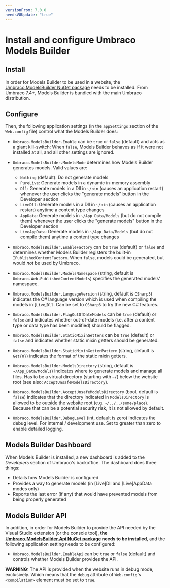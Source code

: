 ```yaml
---
versionFrom: 7.0.0
needsV8Update: "true"
---
```


# Install and configure Umbraco Models Builder

## Install

In order for Models Builder to be used in a website, the [Umbraco.ModelsBuilder NuGet package](https://www.nuget.org/packages/Umbraco.ModelsBuilder/) needs to be installed. From Umbraco 7.4+, Models Builder is bundled with the main Umbraco distribution.

## Configure

Then, the following application settings (in the `appSettings` section of the `Web.config` file) control what the Models Builder does:

* `Umbraco.ModelsBuilder.Enable` can be `true` or `false` (default) and acts as a giant kill-switch: When `false`, Models Builder behaves as if it were not installed at all, and all other settings are ignored.

* `Umbraco.ModelsBuilder.ModelsMode` determines how Models Builder generates models. Valid values are:
    * `Nothing` (default): Do not generate models
    * `PureLive`: Generate models in a dynamic in-memory assembly
    * `Dll`: Generate models in a Dll in `~/bin` (causes an application restart) whenever the user clicks the "generate models" button in the Developer section
    * `LiveDll`: Generate models in a Dll in `~/bin` (causes an application restart) anytime a content type changes
    * `AppData`: Generate models in `~/App_Data/Models` (but do not compile them) whenever the user clicks the "generate models" button in the Developer section
    * `LiveAppData`: Generate models in `~/App_Data/Models` (but do not compile them) anytime a content type changes

* `Umbraco.ModelsBuilder.EnableFactory` can be `true` (default) or `false` and determines whether Models Builder registers the built-in `IPublishedContentFactory`. When `false`, models could be generated, but would *not* be used by Umbraco.

* `Umbraco.ModelsBuilder.ModelsNamespace` (string, default is `Umbraco.Web.PublishedContentModels`) specifies the generated models' namespace.

* `Umbraco.ModelsBuilder.LanguageVersion` (string, default is `CSharp5`) indicates the C# language version which is used when compiling the models in [`Live`]`Dll`. Can be set to `CSharp6` to try the new C# features.

* `Umbraco.ModelsBuilder.FlagOutOfDateModels` can be `true` (default) or `false` and indicates whether out-of-date models (i.e. after a content type or data type has been modified) should be flagged.

* `Umbraco.ModelsBuilder.StaticMixinGetters` can be `true` (default) or `false` and indicates whether static mixin getters should be generated.

* `Umbraco.ModelsBuilder.StaticMixinGetterPattern` (string, default is `Get{0}`) indicates the format of the static mixin getters.

* `Umbraco.ModelsBuilder.ModelsDirectory` (string, default is `~/App_Data/Models`) indicates where to generate models and manage all files. Has to be a virtual directory (starting with `~/`) below the website root (see also: `AcceptUnsafeModelsDirectory`).

* `Umbraco.ModelsBuilder.AcceptUnsafeModelsDirectory` (bool, default is `false`) indicates that the directory indicated in `ModelsDirectory` is allowed to be outside the website root (e.g. `~/../../some/place`). Because that can be a potential security risk, it is not allowed by default.

* `Umbraco.ModelsBuilder.DebugLevel` (int, default is zero) indicates the debug level. For internal / development use. Set to greater than zero to enable detailed logging.

## Models Builder Dashboard

When Models Builder is installed, a new dashboard is added to the *Developers* section of Umbraco's backoffice. The dashboard does three things:

* Details how Models Builder is configured
* Provides a way to generate models (in [Live]Dll and [Live]AppData modes only)
* Reports the last error (if any) that would have prevented models from being properly generated

## Models Builder API

In addition, in order for Models Builder to provide the API needed by the Visual Studio extension (or the console tool), **the [Umbraco.ModelsBuilder.Api NuGet package](https://www.nuget.org/packages/Umbraco.ModelsBuilder.Api/) needs to be installed**, and the following application setting needs to be configured:

* `Umbraco.ModelsBuilder.EnableApi` can be `true` or `false` (default) and controls whether Models Builder provides the API.

**WARNING:** The API is provided when the website runs in debug mode, exclusively. Which means that the `debug` attribute of `Web.config`'s `<compilation>` element must be set to `true`.
	
